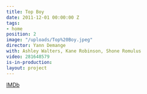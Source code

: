```yaml
---
title: Top Boy
date: 2011-12-01 00:00:00 Z
tags:
- home
position: 2
image: "/uploads/Top%20Boy.jpeg"
director: Yann Demange
with: Ashley Walters, Kane Robinson, Shone Romulus
video: 281648579
is-in-production: 
layout: project
---
```


[IMDb](https://www.imdb.com/title/tt1830379/?ref_=nv_sr_srsg_0_tt_6_nm_2_q_top%2520boy)